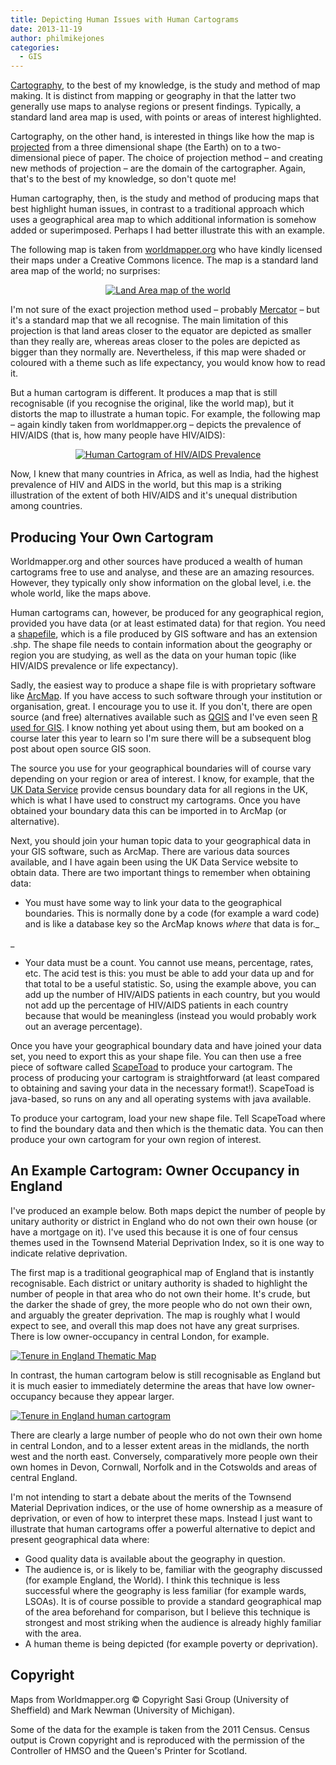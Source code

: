 ```yaml
---
title: Depicting Human Issues with Human Cartograms
date: 2013-11-19
author: philmikejones
categories:
  - GIS
---
```


[Cartography](http://en.wikipedia.org/wiki/Cartography), to the best of my knowledge, is the study and method of map making. It is distinct from mapping or geography in that the latter two generally use maps to analyse regions or present findings. Typically, a standard land area map is used, with points or areas of interest highlighted.

Cartography, on the other hand, is interested in things like how the map is [projected](http://en.wikipedia.org/wiki/Map_projection) from a three dimensional shape (the Earth) on to a two-dimensional piece of paper. The choice of projection method &#8211; and creating new methods of projection &#8211; are the domain of the cartographer. Again, that's to the best of my knowledge, so don't quote me!

Human cartography, then, is the study and method of producing maps that best highlight human issues, in contrast to a traditional approach which uses a geographical area map to which additional information is somehow added or superimposed. Perhaps I had better illustrate this with an example.

The following map is taken from [worldmapper.org](http://www.worldmapper.org) who have kindly licensed their maps under a Creative Commons licence. The map is a standard land area map of the world; no surprises:

<p style="text-align:center;">
  <a href="http://www.worldmapper.org/display.php?selected=1"><img class="aligncenter size-medium wp-image-897" title="Land area map of the world. Source: http://www.worldmapper.org/display.php?selected=1" alt="Land Area map of the world" src="https://i0.wp.com/philmikejones.me/wp-content/uploads/2013/11/land-area-world-300x148.png?fit=300%2C147" srcset="https://i1.wp.com/philmikejones.me/wp-content/uploads/2013/11/land-area-world.png?w=512 512w, https://i2.wp.com/philmikejones.me/wp-content/uploads/2013/11/land-area-world.png?resize=300%2C148 300w" sizes="(max-width: 300px) 100vw, 300px" data-recalc-dims="1" /></a>
</p>

 I'm not sure of the exact projection method used &#8211; probably [Mercator](http://en.wikipedia.org/wiki/Mercator_projection) &#8211; but it's a standard map that we all recognise. The main limitation of this projection is that land areas closer to the equator are depicted as smaller than they really are, whereas areas closer to the poles are depicted as bigger than they normally are. Nevertheless, if this map were shaded or coloured with a theme such as life expectancy, you would know how to read it.

But a human cartogram is different. It produces a map that is still recognisable (if you recognise the original, like the world map), but it distorts the map to illustrate a human topic. For example, the following map &#8211; again kindly taken from worldmapper.org &#8211; depicts the prevalence of HIV/AIDS (that is, how many people have HIV/AIDS):

<p style="text-align:center;">
  <a href="https://i2.wp.com/philmikejones.me/wp-content/uploads/2013/11/hivaids-human-cartogram.png"><img class="aligncenter size-medium wp-image-898" title="Human cartogram depicting HIV/AIDS prevalence. Source: http://www.worldmapper.org/display.php?selected=227" alt="Human Cartogram of HIV/AIDS Prevalence" src="https://i1.wp.com/philmikejones.me/wp-content/uploads/2013/11/hivaids-human-cartogram-300x148.png?fit=300%2C147" srcset="https://i2.wp.com/philmikejones.me/wp-content/uploads/2013/11/hivaids-human-cartogram.png?w=512 512w, https://i2.wp.com/philmikejones.me/wp-content/uploads/2013/11/hivaids-human-cartogram.png?resize=300%2C148 300w" sizes="(max-width: 300px) 100vw, 300px" data-recalc-dims="1" /></a>
</p>

Now, I knew that many countries in Africa, as well as India, had the highest prevalence of HIV and AIDS in the world, but this map is a striking illustration of the extent of both HIV/AIDS and it's unequal distribution among countries.

## Producing Your Own Cartogram

Worldmapper.org and other sources have produced a wealth of human cartograms free to use and analyse, and these are an amazing resources. However, they typically only show information on the global level, i.e. the whole world, like the maps above.

Human cartograms can, however, be produced for any geographical region, provided you have data (or at least estimated data) for that region. You need a [shapefile](http://en.wikipedia.org/wiki/Shapefile), which is a file produced by GIS software and has an extension .shp. The shape file needs to contain information about the geography or region you are studying, as well as the data on your human topic (like HIV/AIDS prevalence or life expectancy).

Sadly, the easiest way to produce a shape file is with proprietary software like [ArcMap](http://en.wikipedia.org/wiki/ArcMap). If you have access to such software through your institution or organisation, great. I encourage you to use it. If you don't, there are open source (and free) alternatives available such as [QGIS](http://www.qgis.org/en/site/) and I've even seen [R used for GIS](http://spatial.ly/r/). I know nothing yet about using them, but am booked on a course later this year to learn so I'm sure there will be a subsequent blog post about open source GIS soon.

The source you use for your geographical boundaries will of course vary depending on your region or area of interest. I know, for example, that the [UK Data Service](http://census.ukdataservice.ac.uk) provide census boundary data for all regions in the UK, which is what I have used to construct my cartograms. Once you have obtained your boundary data this can be imported in to ArcMap (or alternative).

Next, you should join your human topic data to your geographical data in your GIS software, such as ArcMap. There are various data sources available, and I have again been using the UK Data Service website to obtain data. There are two important things to remember when obtaining data:

- You must have some way to link your data to the geographical boundaries. This is normally done by a code (for example a ward code) and is like a database key so the ArcMap knows _where_ that data is for._
  
_ 
- Your data must be a count. You cannot use means, percentage, rates, etc. The acid test is this: you must be able to add your data up and for that total to be a useful statistic. So, using the example above, you can add up the number of HIV/AIDS patients in each country, but you would not add up the percentage of HIV/AIDS patients in each country because that would be meaningless (instead you would probably work out an average percentage).

Once you have your geographical boundary data and have joined your data set, you need to export this as your shape file. You can then use a free piece of software called [ScapeToad](http://scapetoad.choros.ch) to produce your cartogram. The process of producing your cartogram is straightforward (at least compared to obtaining and saving your data in the necessary format!). ScapeToad is java-based, so runs on any and all operating systems with java available.

To produce your cartogram, load your new shape file. Tell ScapeToad where to find the boundary data and then which is the thematic data. You can then produce your own cartogram for your own region of interest.

## An Example Cartogram: Owner Occupancy in England

I've produced an example below. Both maps depict the number of people by unitary authority or district in England who do not own their own house (or have a mortgage on it). I've used this because it is one of four census themes used in the Townsend Material Deprivation Index, so it is one way to indicate relative deprivation.

The first map is a traditional geographical map of England that is instantly recognisable. Each district or unitary authority is shaded to highlight the number of people in that area who do not own their home. It's crude, but the darker the shade of grey, the more people who do not own their own, and arguably the greater deprivation. The map is roughly what I would expect to see, and overall this map does not have any great surprises. There is low owner-occupancy in central London, for example.

[<img class="aligncenter size-medium wp-image-902" alt="Tenure in England Thematic Map" src="https://i2.wp.com/philmikejones.me/wp-content/uploads/2013/11/tenure-england-thematic-map-264x300.png?fit=263%2C300" srcset="https://i2.wp.com/philmikejones.me/wp-content/uploads/2013/11/tenure-england-thematic-map.png?w=663 663w, https://i0.wp.com/philmikejones.me/wp-content/uploads/2013/11/tenure-england-thematic-map.png?resize=264%2C300 264w, https://i0.wp.com/philmikejones.me/wp-content/uploads/2013/11/tenure-england-thematic-map.png?resize=660%2C751 660w" sizes="(max-width: 263px) 100vw, 263px" data-recalc-dims="1" />](https://i1.wp.com/philmikejones.me/wp-content/uploads/2013/11/tenure-england-thematic-map.png)

In contrast, the human cartogram below is still recognisable as England but it is much easier to immediately determine the areas that have low owner-occupancy because they appear larger.

[<img class="aligncenter size-medium wp-image-904" alt="Tenure in England human cartogram" src="https://i2.wp.com/philmikejones.me/wp-content/uploads/2013/11/tenure-england-thematic-map1-272x300.png?fit=272%2C300" srcset="https://i2.wp.com/philmikejones.me/wp-content/uploads/2013/11/tenure-england-thematic-map1.png?w=1337 1337w, https://i2.wp.com/philmikejones.me/wp-content/uploads/2013/11/tenure-england-thematic-map1.png?resize=272%2C300 272w, https://i2.wp.com/philmikejones.me/wp-content/uploads/2013/11/tenure-england-thematic-map1.png?resize=768%2C846 768w, https://i0.wp.com/philmikejones.me/wp-content/uploads/2013/11/tenure-england-thematic-map1.png?resize=929%2C1024 929w, https://i1.wp.com/philmikejones.me/wp-content/uploads/2013/11/tenure-england-thematic-map1.png?resize=660%2C727 660w" sizes="(max-width: 272px) 100vw, 272px" data-recalc-dims="1" />](https://i2.wp.com/philmikejones.me/wp-content/uploads/2013/11/tenure-england-thematic-map1.png)

There are clearly a large number of people who do not own their own home in central London, and to a lesser extent areas in the midlands, the north west and the north east. Conversely, comparatively more people own their own homes in Devon, Cornwall, Norfolk and in the Cotswolds and areas of central England.

I'm not intending to start a debate about the merits of the Townsend Material Deprivation indices, or the use of home ownership as a measure of deprivation, or even of how to interpret these maps. Instead I just want to illustrate that human cartograms offer a powerful alternative to depict and present geographical data where:

- Good quality data is available about the geography in question.
- The audience is, or is likely to be, familiar with the geography discussed (for example England, the World). I think this technique is less successful where the geography is less familiar (for example wards, LSOAs). It is of course possible to provide a standard geographical map of the area beforehand for comparison, but I believe this technique is strongest and most striking when the audience is already highly familiar with the area.
- A human theme is being depicted (for example poverty or deprivation).

## Copyright

Maps from Worldmapper.org © Copyright Sasi Group (University of Sheffield) and Mark Newman (University of Michigan).

Some of the data for the example is taken from the 2011 Census. Census output is Crown copyright and is reproduced with the permission of the Controller of HMSO and the Queen's Printer for Scotland.